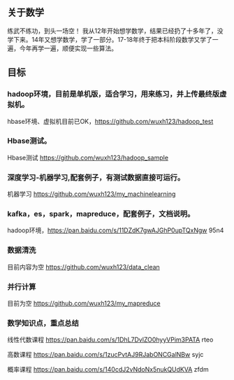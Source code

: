 ## 关于数学
  练武不练功，到头一场空！
  我从12年开始想学数学，结果已经扔了十多年了，没学下来。14年又想学数学，学了一部分。17-18年终于把本科阶段数学又学了一遍，今年再学一遍，顺便实现一些算法。
  
## 目标
### hadoop环境，目前是单机版，适合学习，用来练习，并上传最终版虚拟机。
  hbase环境、虚拟机目前已OK，https://github.com/wuxh123/hadoop_test  
  
### Hbase测试。
  Hbase测试 https://github.com/wuxh123/hadoop_sample
  
### 深度学习-机器学习,配套例子，有测试数据直接可运行。
  机器学习  https://github.com/wuxh123/my_machinelearning
  
### kafka，es，spark，mapreduce，配套例子，文档说明。
  hadoop环境，https://pan.baidu.com/s/11DZdK7gwAJGhP0upTQxNgw 95n4
  
### 数据清洗
  目前内容为空   https://github.com/wuxh123/data_clean
  
### 并行计算
  目前为空      https://github.com/wuxh123/my_mapreduce
  
### 数学知识点，重点总结
线性代数课程
https://pan.baidu.com/s/1DhL7DvlZO0hyyVPim3PATA
rteo

高数课程
https://pan.baidu.com/s/1zucPvtAJ9RJabONCGalNBw
syjc

概率课程
https://pan.baidu.com/s/140cdJ2vNdoNx5nukQUdKVA
zfdm

  
